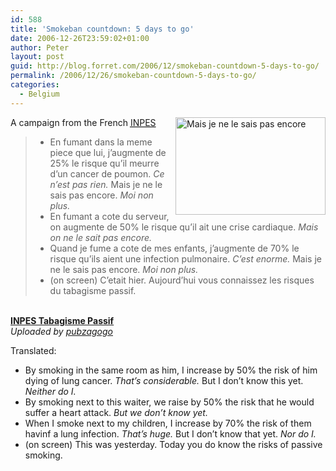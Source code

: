 ```yaml
---
id: 588
title: 'Smokeban countdown: 5 days to go'
date: 2006-12-26T23:59:02+01:00
author: Peter
layout: post
guid: http://blog.forret.com/2006/12/smokeban-countdown-5-days-to-go/
permalink: /2006/12/26/smokeban-countdown-5-days-to-go/
categories:
  - Belgium
---
```

[<img loading="lazy" src="http://farm1.static.flickr.com/123/332182145_66aade2606_m.jpg" style="float: right" width="240" height="156" alt="Mais je ne le sais pas encore" />](http://www.flickr.com/photos/pforret/332182145/ "Photo Sharing")A campaign from the French [<acronym title="Institut national de prévention et d’éducation pour la santé">INPES</acronym>](http://www.inpes.sante.fr/)

>   * En fumant dans la meme piece que lui, j&#8217;augmente de 25% le risque qu&#8217;il meurre d&#8217;un cancer de poumon. _Ce n&#8217;est pas rien._ Mais je ne le sais pas encore. _Moi non plus._
>   * En fumant a cote du serveur, on augmente de 50% le risque qu&#8217;il ait une crise cardiaque. _Mais on ne le sait pas encore._
>   * Quand je fume a cote de mes enfants, j&#8217;augmente de 70% le risque qu&#8217;ils aient une infection pulmonaire. _C&#8217;est enorme._ Mais je ne le sais pas encore. _Moi non plus._
>   * (on screen) C&#8217;etait hier. Aujourd&#8217;hui vous connaissez les risques du tabagisme passif.

<!--more-->

<div>
  <br /><b><a href="http://www.dailymotion.com/video/xnmx7_inpes-tabagisme-passif">INPES Tabagisme Passif</a></b><br /><i>Uploaded by <a href="http://www.dailymotion.com/pubzagogo">pubzagogo</a></i>
</div>

Translated:

  * By smoking in the same room as him, I increase by 50% the risk of him dying of lung cancer. _That&#8217;s considerable._ But I don&#8217;t know this yet. _Neither do I._
  * By smoking next to this waiter, we raise by 50% the risk that he would suffer a heart attack. _But we don&#8217;t know yet._
  * When I smoke next to my children, I increase by 70% the risk of them havinf a lung infection. _That&#8217;s huge._ But I don&#8217;t know that yet. _Nor do I._
  * (on screen) This was yesterday. Today you do know the risks of passive smoking.